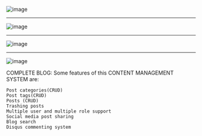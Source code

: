![image](https://user-images.githubusercontent.com/48497063/80915877-e8252200-8d4c-11ea-9072-01159e2079d6.png)
<hr>

![image](https://user-images.githubusercontent.com/48497063/80916013-e90a8380-8d4d-11ea-92bd-13609e6307da.png)
<hr>


![image](https://user-images.githubusercontent.com/48497063/80916054-32f36980-8d4e-11ea-8e59-d62bd135ba98.png)

<hr>

![image](https://user-images.githubusercontent.com/48497063/80916104-9d0c0e80-8d4e-11ea-9578-ee9f4c5d218a.png)


COMPLETE BLOG:   Some features of this CONTENT MANAGEMENT SYSTEM are: 

    Post categories(CRUD)
    Post tags(CRUD)
    Posts (CRUD)
    Trashing posts
    Multiple user and multiple role support
    Social media post sharing
    Blog search 
    Disqus commenting system



